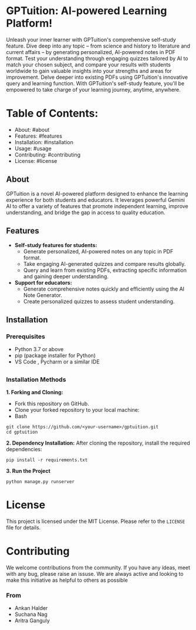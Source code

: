#   GPTuition: AI-powered Learning Platform!

Unleash your inner learner with GPTuition's comprehensive self-study feature. Dive deep into any topic – from science and history to literature and current affairs – by generating personalized, AI-powered notes in PDF format. Test your understanding through engaging quizzes tailored by AI to match your chosen subject, and compare your results with students worldwide to gain valuable insights into your strengths and areas for improvement. Delve deeper into existing PDFs using GPTuition's innovative query and learning function. With GPTuition's self-study feature, you'll be empowered to take charge of your learning journey, anytime, anywhere.


# Table of Contents:

-   About: #about
-   Features: #features
-   Installation: #installation
-   Usage: #usage
-   Contributing: #contributing
-   License: #license

## About

GPTuition is a novel AI-powered platform designed to enhance the learning experience for both students and educators. It leverages powerful Gemini AI  to offer a variety of features that promote independent learning, improve understanding, and bridge the gap in access to quality education.



## Features

-   **Self-study features for students:**
    -   Generate personalized, AI-powered notes on any topic in PDF format.
    -   Take engaging AI-generated quizzes and compare results globally.
    -   Query and learn from existing PDFs, extracting specific information and gaining deeper understanding.
-   **Support for educators:**
    -   Generate comprehensive notes quickly and efficiently using the AI Note Generator.
    -   Create personalized quizzes to assess student understanding.

## Installation

### Prerequisites

-   Python 3.7 or above
-   pip (package installer for Python)
- VS Code , Pycharm or a similar IDE

## ##   



### Installation Methods

**1. Forking and Cloning:**

-   Fork this repository on GitHub.
-   Clone your forked repository to your local machine:
- Bash

```
git clone https://github.com/<your-username>/gptuition.git
cd gptuition

```

**2. Dependency Installation:**
After cloning the repository, install the required dependencies:



```
pip install -r requirements.txt
```

**3. Run the Project**

```
python manage.py runserver
```


# License

This project is licensed under the MIT License. Please refer to the `LICENSE` file for details.


# Contributing

We welcome contributions from the community.
If you have any ideas, meet with any bug, please raise an issuse. We are always active and looking to make this initiative as helpful to others as possible

### From

- Ankan Halder
- Suchana Nag
- Aritra Ganguly
